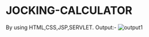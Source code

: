 # JOCKING-CALCULATOR
By using HTML,CSS,JSP,SERVLET.
Output:-
![output1](https://github.com/Nirdesharma/JOCKING---CALCULATOR/assets/138585406/5a3ca0ab-5454-44ee-99d7-35222360dbb1)
